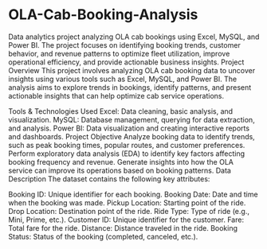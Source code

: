 # OLA-Cab-Booking-Analysis
Data analytics project analyzing OLA cab bookings using Excel, MySQL, and Power BI. The project focuses on identifying booking trends, customer behavior, and revenue patterns to optimize fleet utilization, improve operational efficiency, and provide actionable business insights.
Project Overview
This project involves analyzing OLA cab booking data to uncover insights using various tools such as Excel, MySQL, and Power BI. The analysis aims to explore trends in bookings, identify patterns, and present actionable insights that can help optimize cab service operations.

Tools & Technologies Used
Excel: Data cleaning, basic analysis, and visualization.
MySQL: Database management, querying for data extraction, and analysis.
Power BI: Data visualization and creating interactive reports and dashboards.
Project Objective
Analyze booking data to identify trends, such as peak booking times, popular routes, and customer preferences.
Perform exploratory data analysis (EDA) to identify key factors affecting booking frequency and revenue.
Generate insights into how the OLA service can improve its operations based on booking patterns.
Data Description
The dataset contains the following key attributes:

Booking ID: Unique identifier for each booking.
Booking Date: Date and time when the booking was made.
Pickup Location: Starting point of the ride.
Drop Location: Destination point of the ride.
Ride Type: Type of ride (e.g., Mini, Prime, etc.).
Customer ID: Unique identifier for the customer.
Fare: Total fare for the ride.
Distance: Distance traveled in the ride.
Booking Status: Status of the booking (completed, canceled, etc.).
